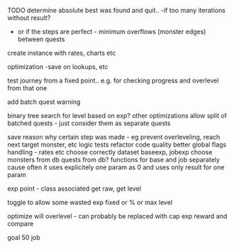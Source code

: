 TODO determine absolute best was found and quit.. 
-if too many iterations without result?
- or if the steps are perfect - minimum overflows (monster edges) between quests

create instance with rates, charts etc

optimization
-save on lookups, etc

test journey from a fixed point.. e.g. for checking progress and overlevel from that one

add batch quest warning

binary tree search for level based on exp? other optimizations
allow split of batched quests - just consider them as separate quests

save reason why certain step was made - eg prevent overleveling, reach next target monster, etc
logic tests
refactor
code quality
better global flags handling - rates etc
choose correctly dataset baseexp, jobexp
choose monsters from db
quests from db?
functions for base and job separately cause often it uses explicitely one param as 0 and uses only result for one param

exp point - class associated get raw, get level

toggle to allow some wasted exp fixed or % or max level

optimize will overlevel - can probably be replaced with cap exp reward and compare

goal 50 job
